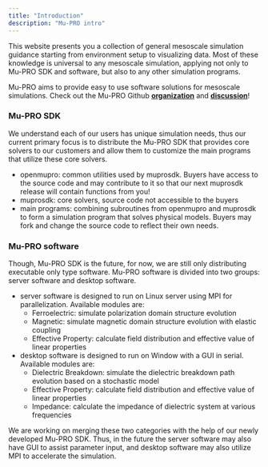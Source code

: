 ```yaml
---
title: "Introduction"
description: "Mu-PRO intro"
---
```


This website presents you a collection of general mesoscale simulation guidance starting from environment setup to visualizing data. Most of these knowledge is universal to any mesoscale simulation, applying not only to Mu-PRO SDK and software, but also to any other simulation programs.

Mu-PRO aims to provide easy to use software solutions for mesoscale simulations. Check out the Mu-PRO Github [**organization**](https://github.com/orgs/muprosoftware/) and [**discussion**](https://github.com/orgs/muprosoftware/discussions)!


### Mu-PRO SDK

We understand each of our users has unique simulation needs, thus our current primary focus is to distribute the Mu-PRO SDK that provides core solvers to our customers and allow them to customize the main programs that utilize these core solvers.

- openmupro: common utilities used by muprosdk. Buyers have access to the source code and may contribute to it so that our next muprosdk release will contain functions from you!
- muprosdk: core solvers, source code not accessible to the buyers
- main programs: combining subroutines from openmupro and muprosdk to form a simulation program that solves physical models. Buyers may fork and change the source code to reflect their own needs.


### Mu-PRO software

Though, Mu-PRO SDK is the future, for now, we are still only distributing executable only type software. Mu-PRO software is divided into two groups: server software and desktop software.
- server software is designed to run on Linux server using MPI for parallelization. Available modules are:
  - Ferroelectric: simulate polarization domain structure evolution 
  - Magnetic: simulate magnetic domain structure evolution with elastic coupling
  - Effective Property: calculate field distribution and effective value of linear properties
- desktop software is designed to run on Window with a GUI in serial. Available  modules are:
  - Dielectric Breakdown: simulate the dielectric breakdown path evolution based on a stochastic model
  - Effective Property: calculate field distribution and effective value of linear properties
  - Impedance: calculate the impedance of dielectric system at various frequencies

We are working on merging these two categories with the help of our newly developed Mu-PRO SDK. Thus, in the future the server software may also have GUI to assist parameter input, and desktop software may also utilize MPI to accelerate the simulation.